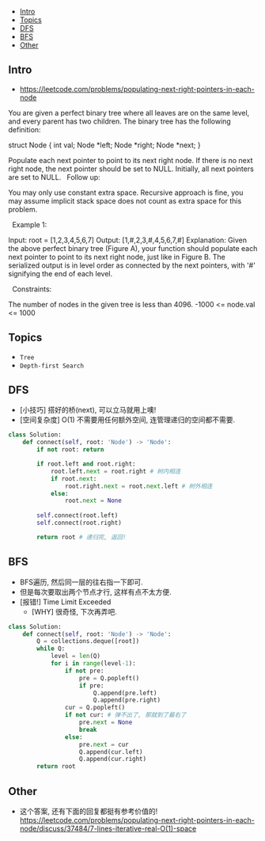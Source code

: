 - [Intro](#intro)
- [Topics](#topics)
- [DFS](#dfs)
- [BFS](#bfs)
- [Other](#other)

## Intro

- https://leetcode.com/problems/populating-next-right-pointers-in-each-node

You are given a perfect binary tree where all leaves are on the same level, and every parent has two children. The binary tree has the following definition:

struct Node {
  int val;
  Node *left;
  Node *right;
  Node *next;
}

Populate each next pointer to point to its next right node. If there is no next right node, the next pointer should be set to NULL.
Initially, all next pointers are set to NULL.
 
Follow up:

You may only use constant extra space.
Recursive approach is fine, you may assume implicit stack space does not count as extra space for this problem.

 
Example 1:


Input: root = [1,2,3,4,5,6,7]
Output: [1,#,2,3,#,4,5,6,7,#]
Explanation: Given the above perfect binary tree (Figure A), your function should populate each next pointer to point to its next right node, just like in Figure B. The serialized output is in level order as connected by the next pointers, with '#' signifying the end of each level.

 
Constraints:

The number of nodes in the given tree is less than 4096.
-1000 <= node.val <= 1000



## Topics

- `Tree`
- `Depth-first Search`


## DFS

- [小技巧] 搭好的桥(next), 可以立马就用上噢!
- [空间复杂度] O(1) 不需要用任何额外空间, 连管理递归的空间都不需要.

```py
class Solution:
    def connect(self, root: 'Node') -> 'Node':
        if not root: return

        if root.left and root.right:
            root.left.next = root.right # 树内相连
            if root.next:
                root.right.next = root.next.left # 树外相连
            else:
                root.next = None
                
        self.connect(root.left)
        self.connect(root.right)

        return root # 递归完, 返回!
```

## BFS

- BFS遍历, 然后同一层的往右指一下即可.
- 但是每次要取出两个节点才行, 这样有点不太方便.
- [报错!] Time Limit Exceeded
  - [WHY] 很奇怪, 下次再弄吧.


```py
class Solution:
    def connect(self, root: 'Node') -> 'Node':
        Q = collections.deque([root])
        while Q:
            level = len(Q)
            for i in range(level-1):
                if not pre:
                    pre = Q.popleft()
                    if pre:
                        Q.append(pre.left)
                        Q.append(pre.right)
                cur = Q.popleft()
                if not cur: # 弹不出了, 那就到了最右了
                    pre.next = None
                    break
                else:
                    pre.next = cur
                    Q.append(cur.left)
                    Q.append(cur.right)
        return root
```

## Other

- 这个答案, 还有下面的回复都挺有参考价值的! https://leetcode.com/problems/populating-next-right-pointers-in-each-node/discuss/37484/7-lines-iterative-real-O(1)-space
